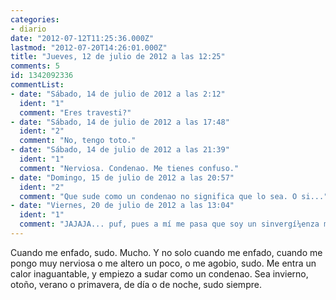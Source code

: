 ```yaml
---
categories:
- diario
date: "2012-07-12T11:25:36.000Z"
lastmod: "2012-07-20T14:26:01.000Z"
title: "Jueves, 12 de julio de 2012 a las 12:25"
comments: 5
id: 1342092336
commentList:
- date: "Sábado, 14 de julio de 2012 a las 2:12"
  ident: "1"
  comment: "Eres travesti?"
- date: "Sábado, 14 de julio de 2012 a las 17:48"
  ident: "2"
  comment: "No, tengo toto."
- date: "Sábado, 14 de julio de 2012 a las 21:39"
  ident: "1"
  comment: "Nerviosa. Condenao. Me tienes confuso."
- date: "Domingo, 15 de julio de 2012 a las 20:57"
  ident: "2"
  comment: "Que sude como un condenao no significa que lo sea. O si..."
- date: "Viernes, 20 de julio de 2012 a las 13:04"
  ident: "1"
  comment: "JAJAJA... puf, pues a mí me pasa que soy un sinvergí¼enza muchas veces y mi vergí¼enza se materializa en forma de afiladas agujas urticantes invisibles que se me clavan por todo el cuerpo (no es que se materialicen es que la sensación es como si se materializasen) y suele pasarme mucho en invierno, primavera y otoño, en verano no mucho por lo que aprovecho para ser todo lo sinvergí¼enza que pueda. Y no sólo me pasa cuando tengo vergí¼enza me pasa cuando me enfado, me pongo muy nervioso o me altero un poco... y alguna que otra situación más..."
---
```


Cuando me enfado, sudo. Mucho. Y no solo cuando me enfado, cuando me pongo muy nerviosa o me altero un poco, o me agobio, sudo. Me entra un calor inaguantable, y empiezo a sudar como un condenao. Sea invierno, otoño, verano o primavera, de día o de noche, sudo siempre.